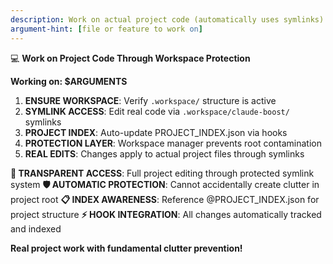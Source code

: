 ```yaml
---
description: Work on actual project code (automatically uses symlinks)
argument-hint: [file or feature to work on]
---
```


💻 **Work on Project Code Through Workspace Protection**

**Working on: $ARGUMENTS**

1. **ENSURE WORKSPACE**: Verify `.workspace/` structure is active
2. **SYMLINK ACCESS**: Edit real code via `.workspace/claude-boost/` symlinks  
3. **PROJECT INDEX**: Auto-update PROJECT_INDEX.json via hooks
4. **PROTECTION LAYER**: Workspace manager prevents root contamination
5. **REAL EDITS**: Changes apply to actual project files through symlinks

**🔗 TRANSPARENT ACCESS**: Full project editing through protected symlink system
**🛡️ AUTOMATIC PROTECTION**: Cannot accidentally create clutter in project root
**📋 INDEX AWARENESS**: Reference @PROJECT_INDEX.json for project structure
**⚡ HOOK INTEGRATION**: All changes automatically tracked and indexed

**Real project work with fundamental clutter prevention!**